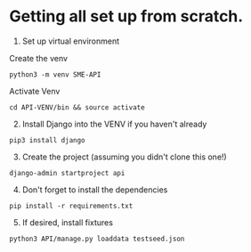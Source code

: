 # Getting all set up from scratch. 

1. Set up virtual environment 

Create the venv
```
python3 -m venv SME-API
```

Activate Venv
```
cd API-VENV/bin && source activate
```

2. Install Django into the VENV if you haven't already

```
pip3 install django
```

3. Create the project (assuming you didn't clone this one!)

```
django-admin startproject api
```

4. Don't forget to install the dependencies

```
pip install -r requirements.txt
```

5. If desired, install fixtures

```
python3 API/manage.py loaddata testseed.json
```